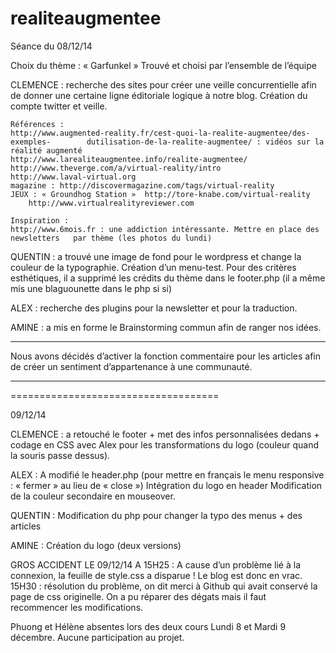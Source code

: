 realiteaugmentee
================

Séance du 08/12/14

Choix du thème : « Garfunkel » Trouvé et choisi par l’ensemble de l’équipe

CLEMENCE : recherche des sites pour créer une veille concurrentielle afin de donner une 	certaine ligne éditoriale logique à notre blog. Création du compte twitter et 		veille.

	Références :
	http://www.augmented-reality.fr/cest-quoi-la-realite-augmentee/des-exemples-		dutilisation-de-la-realite-augmentee/ : vidéos sur la réalité augmenté
	http://www.larealiteaugmentee.info/realite-augmentee/
	http://www.theverge.com/a/virtual-reality/intro
	http://www.laval-virtual.org
	magazine : http://discovermagazine.com/tags/virtual-reality
	JEUX : « Groundhog Station »  http://tore-knabe.com/virtual-reality
    	http://www.virtualrealityreviewer.com

	Inspiration :
	http://www.6mois.fr : une addiction intéressante. Mettre en place des newsletters 	par thème (les photos du lundi)


QUENTIN : a trouvé une image de fond pour le wordpress et change la couleur de la 		typographie. Création d’un menu-test.
	Pour des critères esthétiques, il a supprimé les crédits du thème dans le 		footer.php
	(il a même mis une blaguounette dans le php si si)

ALEX : recherche des plugins pour la newsletter et pour la traduction.

AMINE : a mis en forme le Brainstorming commun afin de ranger nos idées.

_____

Nous avons décidés d’activer la fonction commentaire pour les articles afin de créer un sentiment d’appartenance à une communauté.


____________________________________
====================================

09/12/14

CLEMENCE : a retouché le footer + met des infos personnalisées dedans + codage en CSS avec Alex pour les transformations du logo (couleur quand la souris passe dessus).


ALEX : A modifié le header.php (pour mettre en français le menu responsive : « fermer » au lieu de « close »)
	Intégration du logo en header
	Modification de la couleur secondaire en mouseover.

QUENTIN : Modification du php pour changer la typo des menus + des articles

AMINE : Création du logo (deux versions)


GROS ACCIDENT LE 09/12/14 A 15H25 : A cause d’un problème lié à la connexion, la feuille de style.css a disparue ! Le blog est donc en vrac.
15H30 : résolution du problème, on dit merci à Github qui avait conservé la page de css originelle. On a pu réparer des dégats mais il faut recommencer les modifications.

Phuong et Hélène absentes lors des deux cours Lundi 8 et Mardi 9 décembre. Aucune participation au projet.
